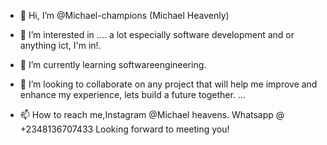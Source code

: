 - 👋 Hi, I’m @Michael-champions (Michael Heavenly)
- 👀 I’m interested in .... a lot especially software development and or anything ict, I'm in!. 

- 🌱 I’m currently learning softwareengineering.
- 💞️ I’m looking to collaborate on any project that will help me improve and enhance my experience,  lets build a future together. ...
- 📫 How to reach me,Instagram @Michael heavens. Whatsapp @ +2348136707433
Looking forward to meeting you! 


<!---
Michael-champions/Michael-champions is a ✨ special ✨ repository because its `README.md` (this file) appears on your GitHub profile.
You can click the Preview link to take a look at your changes.
--->
